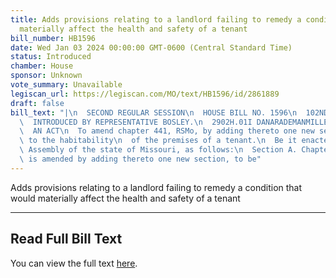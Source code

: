 ```yaml
---
title: Adds provisions relating to a landlord failing to remedy a condition that would
  materially affect the health and safety of a tenant
bill_number: HB1596
date: Wed Jan 03 2024 00:00:00 GMT-0600 (Central Standard Time)
status: Introduced
chamber: House
sponsor: Unknown
vote_summary: Unavailable
legiscan_url: https://legiscan.com/MO/text/HB1596/id/2861889
draft: false
bill_text: "|\n  SECOND REGULAR SESSION\n  HOUSE BILL NO. 1596\n  102ND GENERAL ASSEMBLY\n\
  \  INTRODUCED BY REPRESENTATIVE BOSLEY.\n  2902H.01I DANARADEMANMILLER,ChiefClerk\n\
  \  AN ACT\n  To amend chapter 441, RSMo, by adding thereto one new section relating\
  \ to the habitability\n  of the premises of a tenant.\n  Be it enacted by the General\
  \ Assembly of the state of Missouri, as follows:\n  Section A. Chapter 441, RSMo,\
  \ is amended by adding thereto one new section, to be"
---
```

Adds provisions relating to a landlord failing to remedy a condition that would materially affect the health and safety of a tenant

---

## Read Full Bill Text

You can view the full text [here](https://legiscan.com/MO/text/HB1596/id/2861889).

